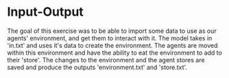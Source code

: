 # Input-Output
The goal of this exercise was to be able to import some data to use as our agents' environment, and get them to interact with it. The model takes in 'in.txt' and uses it's data to create the environment. The agents are moved within this environment and have the ability to eat the environment to add to their 'store'. The changes to the environment and the agent stores are saved and produce the outputs  'environment.txt' and 'store.txt'.
